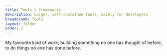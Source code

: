 ```yaml
---
title: Tools + frameworks
description: Larger, self-contained tools, mainly for developers
breadcrumb: Tools
layout: folder
order: 2
---
```


My favourite kind of work; building something no one has thought of before, to do things no one has done before.
